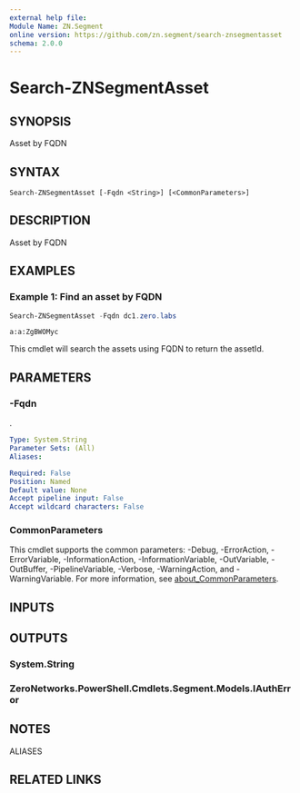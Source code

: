 ```yaml
---
external help file:
Module Name: ZN.Segment
online version: https://github.com/zn.segment/search-znsegmentasset
schema: 2.0.0
---
```


# Search-ZNSegmentAsset

## SYNOPSIS
Asset by FQDN

## SYNTAX

```
Search-ZNSegmentAsset [-Fqdn <String>] [<CommonParameters>]
```

## DESCRIPTION
Asset by FQDN

## EXAMPLES

### Example 1: Find an asset by FQDN
```powershell
Search-ZNSegmentAsset -Fqdn dc1.zero.labs
```

```output
a:a:ZgBWOMyc
```

This cmdlet will search the assets using FQDN to return the assetId.

## PARAMETERS

### -Fqdn
.

```yaml
Type: System.String
Parameter Sets: (All)
Aliases:

Required: False
Position: Named
Default value: None
Accept pipeline input: False
Accept wildcard characters: False
```

### CommonParameters
This cmdlet supports the common parameters: -Debug, -ErrorAction, -ErrorVariable, -InformationAction, -InformationVariable, -OutVariable, -OutBuffer, -PipelineVariable, -Verbose, -WarningAction, and -WarningVariable. For more information, see [about_CommonParameters](http://go.microsoft.com/fwlink/?LinkID=113216).

## INPUTS

## OUTPUTS

### System.String

### ZeroNetworks.PowerShell.Cmdlets.Segment.Models.IAuthError

## NOTES

ALIASES

## RELATED LINKS

